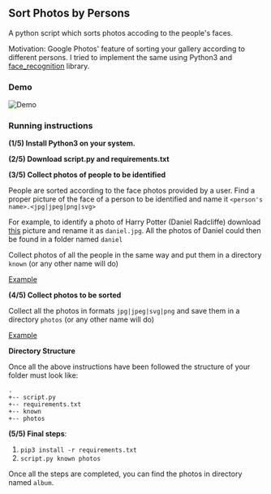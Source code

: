 ## Sort Photos by Persons

A python script which sorts photos accoding to the people's faces.

Motivation: Google Photos' feature of sorting your gallery according to different persons. I tried to implement the same using Python3 and [face_recognition](https://github.com/ageitgey/face_recognition) library.

### Demo

![Demo](https://github.com/zerefwayne/automation/blob/master/2-sort-album-by-people/sorter-demo.gif)

### Running instructions

**(1/5) Install Python3 on your system.**  
  
**(2/5) Download script.py and requirements.txt**  
  
**(3/5) Collect photos of people to be identified**

People are sorted according to the face photos provided by a user. Find a proper picture of the face of a person to be identified and name it `<person's name>.<jpg|jpeg|png|svg>`

For example, to identify a photo of Harry Potter (Daniel Radcliffe) download [this](https://i1.wp.com/metro.co.uk/wp-content/uploads/2013/06/ay_111335926.jpg) picture and rename it as `daniel.jpg`. All the photos of Daniel could then be found in a folder named `daniel`
  
Collect photos of all the people in the same way and put them in a directory `known` (or any other name will do)
  
[Example](https://github.com/zerefwayne/automation/tree/master/2-sort-album-by-people/known)

**(4/5) Collect photos to be sorted**

Collect all the photos in formats `jpg|jpeg|svg|png` and save them in a directory `photos` (or any other name will do)

[Example](https://github.com/zerefwayne/automation/tree/master/2-sort-album-by-people/photos)

**Directory Structure**

Once all the above instructions have been followed the structure of your folder must look like:

```
.
+-- script.py
+-- requirements.txt
+-- known
+-- photos
```

**(5/5) Final steps**:

1. ```pip3 install -r requirements.txt```
2. ```script.py known photos```

Once all the steps are completed, you can find the photos in directory named `album`.
